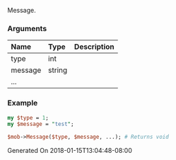 Message.
### Arguments
**Name**|**Type**|**Description**
:---|:---|:---
type|int|
message|string|
...||

### Example

```perl
my $type = 1;
my $message = "test";

$mob->Message($type, $message, ...); # Returns void
```


Generated On 2018-01-15T13:04:48-08:00